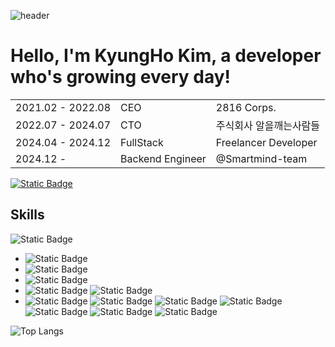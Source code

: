 ![header](https://capsule-render.vercel.app/api?type=venom&text=Hello,%I%27m%Jin-Doh!)

# Hello, I'm KyungHo Kim, a developer who's growing every day!

|     |     |     |
| --- | --- | --- |
| 2021.02 - 2022.08 | CEO | 2816 Corps. |
| 2022.07 - 2024.07 | CTO | 주식회사 알을깨는사람들 |
| 2024.04 - 2024.12 | FullStack | Freelancer Developer |
| 2024.12 -         | Backend Engineer | @Smartmind-team |

[![Static Badge](https://img.shields.io/badge/pypi-20232a.svg?style=for-the-badge&logo=pypi)](https://pypi.org/user/Jin-Doh/)

## Skills
![Static Badge](https://img.shields.io/badge/python-20232a.svg?style=for-the-badge&logo=python)
  - ![Static Badge](https://img.shields.io/badge/poetry-20232a.svg?style=for-the-badge&logo=poetry)
  - ![Static Badge](https://img.shields.io/badge/pytest-20232a.svg?style=for-the-badge&logo=pytest)
  - ![Static Badge](https://img.shields.io/badge/pytorch-20232a.svg?style=for-the-badge&logo=pytorch)
  - ![Static Badge](https://img.shields.io/badge/fastapi-20232a.svg?style=for-the-badge&logo=fastapi)
![Static Badge](https://img.shields.io/badge/dart-20232a.svg?style=for-the-badge&logo=dart&)
  - ![Static Badge](https://img.shields.io/badge/flutter-20232a.svg?style=for-the-badge&logo=flutter&)
![Static Badge](https://img.shields.io/badge/svelte-20232a.svg?style=for-the-badge&logo=svelte&)
![Static Badge](https://img.shields.io/badge/docker-20232a.svg?style=for-the-badge&logo=docker&)
![Static Badge](https://img.shields.io/badge/kubernetes-20232a.svg?style=for-the-badge&logo=kubernetes&)
![Static Badge](https://img.shields.io/badge/git-20232a.svg?style=for-the-badge&logo=git&)
![Static Badge](https://img.shields.io/badge/github-20232a.svg?style=for-the-badge&logo=github&)
![Static Badge](https://img.shields.io/badge/gitlab-20232a.svg?style=for-the-badge&logo=gitlab&)

![Top Langs](https://github-readme-stats.vercel.app/api/top-langs/?username=jin-doh&layout=compact)

<!--
**Jin-Doh/Jin-Doh** is a ✨ _special_ ✨ repository because its `README.md` (this file) appears on your GitHub profile.

Here are some ideas to get you started:

- 🔭 I’m currently working on ...
- 🌱 I’m currently learning ...
- 👯 I’m looking to collaborate on ...
- 🤔 I’m looking for help with ...
- 💬 Ask me about ...
- 📫 How to reach me: ...
- 😄 Pronouns: ...
- ⚡ Fun fact: ...
-->
